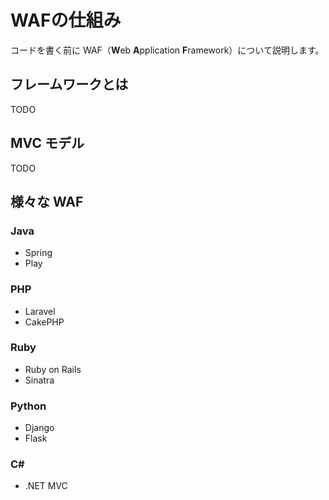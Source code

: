 # WAFの仕組み

コードを書く前に WAF（**W**eb **A**pplication **F**ramework）について説明します。

## フレームワークとは

TODO

## MVC モデル

TODO

## 様々な WAF

### Java

* Spring
* Play

### PHP

* Laravel
* CakePHP

### Ruby

* Ruby on Rails
* Sinatra

### Python

* Django
* Flask

### C#

* .NET MVC

